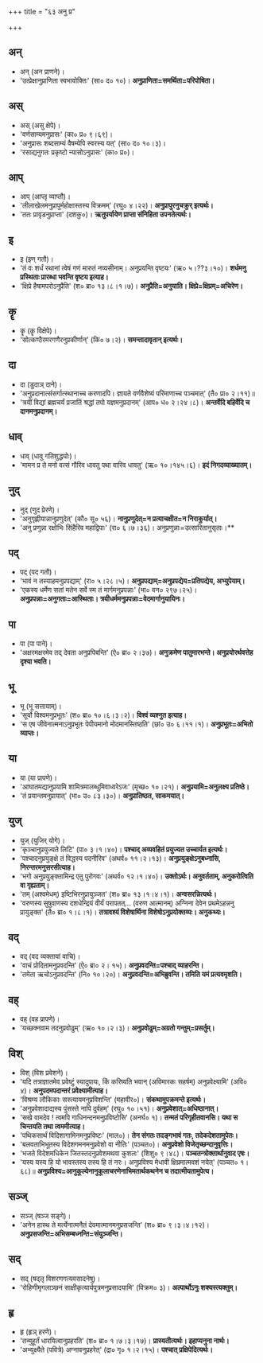 +++
title = "६३ अनु प्र"

+++

## अन्
- अन् (अन प्राणने)।
- 'उत्प्रेक्षानुप्राणिता स्वभावोक्तिः' (सा० द० १०)। **अनुप्राणिता=समर्थिता=परिपोषिता।**

## अस्
- अस् (असु क्षेपे)।
- 'वर्णसाम्यमनुप्रासः' (का० प्र० ९।६९)।
- 'अनुप्रासः शब्दसाम्यं वैषम्येपि स्वरस्य यत्' (सा० द० १०।३)।
- 'रसाद्यनुगतः प्रकृष्टो न्यासोऽनुप्रासः' (का० प्र०)।

## आप्
- आप् (आप्लृ व्याप्तौ)।
- 'लीलाखेलमनुप्रापुर्महोक्षास्तस्य विक्रमम्' (रघु० ४।२२)। **अनुप्रापुरनुचक्रुर् इत्यर्थः।**
- 'ततः प्रावृडनुप्राप्ता' (दशकु०)। **ऋतुपर्यायेण प्राप्ता संनिहिता उपनतेत्यर्थः।**

## इ
- इ (इण् गतौ)।
- 'तं वः शर्धं रथानां त्वेषं गणं मारुतं नव्यसीनाम्। अनुप्रयन्ति वृष्टयः' (ऋ० ५।??३।१०)। **शर्धमनु प्रस्थिताः प्रारब्धा भवन्ति वृष्टय इत्याह।**
- 'क्षिप्रे हैषामपरोऽनुप्रैति' (श० ब्रा० १३।८।१।७)। **अनुप्रैति=अनुयाति। क्षिप्रे=क्षिप्रम्=अचिरेण।**

## कॄ
- कॄ (कॄ विक्षेपे)।
- 'सोत्कण्ठैरमरगणैरनुप्रकीर्णान्' (कि० ७।२)। **समन्तादावृतान् इत्यर्थः।**

## दा
- दा (डुदाञ् दाने)।
- 'अनुप्रदानात्संसर्गात्स्थानाच्च करणादपि। ज्ञायते वर्णवैशेष्यं परिमाणाच्च पञ्चमात्' (तै० प्रा० २।११)॥
- 'त्रयीं विद्यां ब्रह्मचर्यं प्रजातिं श्रद्धां तपो यज्ञमनुप्रदानम्' (आप० ध० २।२४।८)। **अन्तर्वेदि बहिर्वेदि च दानमनुप्रदानम्।**

## धाव्
- धाव् (धावु गतिशुद्ध्योः)।
- 'मामन प्र ते मनो वत्सं गौरिव धावतु पथा वारिव धावतु' (ऋ० १०।१४५।६)। **इदं निगदव्याख्यातम्।**

## नुद्
- नुद् (णुद प्रेरणे)।
- 'अनुगृह्णीयान्नानुप्रणुदेत्' (कौ० सू० ५६)। **नानुप्रणुदेत्=न प्रत्याचक्षीत=न निराकुर्यात्।**
- 'अनु प्रणुन्ना रक्षोभिः सिंहैरिव महाद्विपाः' (रा० ६।७।३६)। अनुप्रणुन्नाः=उत्सारितानुसृताः।**

## पद्
- पद् (पद गतौ)।
- 'भावं न तस्याहमनुप्रपद्याम्' (रा० ५।२८।५)। **अनुप्रपद्याम्=अनुप्रपद्येय=प्रतिपद्येय, अभ्युपेयाम्।**
- 'एकस्य धर्मेण सतां मतेन सर्वे स्म तं मार्गमनुप्रपन्नाः' (भा० वन० २९७।२५)। **अनुप्रपन्नाः=अनुगताः=आस्थिताः। त्रयीधर्ममनुप्रपन्नाः=वेदमार्गानुयायिनः।**

## पा
- पा (पा पाने)।
- 'अक्षरमक्षरमेव तद् देवता अनुप्रपिबन्ति' (ऐ० ब्रा० २।३७)। **अनुक्रमेण पातुमारभन्ते। अनुप्रयोरर्थवत्तेह दृश्या भवति।**

## भू
- भू (भू सत्तायाम्)।
- 'सूर्यो विश्वमनुप्रभूतः' (श० ब्रा० १०।६।३।२)। **विश्वं व्यश्नुत इत्याह।**
- 'स एष जीवेनात्मनाऽनुप्रभूतः पेपीयमानो मोदमानस्तिष्ठति' (छां० उ० ६।११।१)। **अनुप्रभूतः=अभितो व्याप्तः।**

## या
- या (या प्रापणे)।
- 'आघातमद्यानुप्रयामि शामित्रमालब्धुमिवाध्वरेऽजः' (मृच्छ० १०।२१)। **अनुप्रयामि=अनुलक्ष्य प्रतिष्ठे।**
- 'तं प्रयान्तमनुप्रायात्' (भा० उ० ८३।३०)। **अनुप्रातिष्ठत, साकमयात्।**

## युज्
- युज् (युजिर् योगे)।
- 'कृञ्चानुप्रयुज्यते लिटि' (पा० ३।१।४०)। **पश्चाद् अव्यवहितं प्रयुज्यत उच्चार्यत इत्यर्थः।**
- 'पश्चादनुप्रयुङ्क्षे तं विद्धस्य पदनीरिव' (अथर्व० ११।२।१३)। **अनुप्रयुङ्क्षेऽनुबध्नासि, निरन्तरमनुसरसीत्याह।**
- 'भगो अनुप्रयुङ्क्तामिन्द्र एतु पुरोगवः' (अथर्व० १२।१।४०)। **उक्तोऽर्थः। अनुवर्तताम्, अनुकरोत्विति वा गृह्यताम्।**
- 'तम् (अश्वमेधम्) इष्टिभिरनुप्रायुञ्जत' (श० ब्रा० १३।१।४।१)। **अन्वसरन्नित्यर्थः।**
- 'वरुणस्य सुषुवाणस्य दशधेन्द्रियं वीर्यं परापतत्… (वरुण आत्मानम्) अग्निना देवेन प्रथमेऽहन्ननु प्रायुङ्क्त' (तै० ब्रा० १।८।१)। **तत्रावश्यं विशेषार्थिना विशेषोऽनुप्रयोक्तव्यः। अनुकथ्यः।**

## वद्
- वद् (वद व्यक्तायां वाचि)।
- 'वाचं प्रोदितामनुप्रवदन्ति' (ऐ० ब्रा० २। १५)। **अनुप्रवदन्ति=पश्चाद् व्याहरन्ति।**
- 'तमेता ऋचोऽनुप्रवदन्ति' (नि० १०।२०)। **अनुप्रवदन्ति=अभिब्रुवन्ति। तमिति यमं प्रत्यवमृशति।**

## वह्
- वह् (वह प्रापणे)।
- 'यच्छक्नवाम तदनुप्रवोढुम्' (ऋ० १०।२।३)। **अनुप्रवोढुम्=अग्रतो गन्तुम्=प्रसर्तुम्।**

## विश्
- विश् (विश प्रवेशने)।
- 'यदि तत्राज्ञातमेव प्रवेष्टुं स्यादुपायः, किं करिष्यति भवान् (अविमारकः सहर्षम्) अनुप्रवेक्ष्यामि' (अवि० ४)। **अनुपदमपदान्तरं प्रवेक्ष्यामीत्याह।**
- 'विश्रम्य लौकिकाः सस्त्यायमनुप्रविशन्ति' (महावीर०)। **संकथामुपक्रमन्ते इत्यर्थः।**
- 'अनुप्रवेशादाद्यस्य पुंसस्ते नापि दुर्वहम्' (रघु० १०।५१)। **अनुप्रवेशात्=अधिष्ठानात्।**
- 'सखे वामदेव ! त्वमपि गाधिनन्दनमनुप्रविष्टोसि' (अनर्घ० १)। **तन्मतं परिगृहीतवानसि। यथा स चिन्तयति तथा त्वममीत्याह।**
- 'पथिकसार्थं विदिशागामिनमनुप्रविष्टः' (माल०)। **तेन संगतः तदङ्गभावं गतः, तदेकदेशतामुपेतः।**
- 'बलवताभिभूतस्य विदेशगमनमनुप्रवेशो वा नीतिः' (पञ्चत०)। **अनुप्रवेशो विजेतृच्छन्दानुवृत्तिः।**
- 'भजते विदेशमधिकेन जितस्तदनुप्रवेशमथवा कुशलः' (शिशु० ९।४८)। **पञ्चतन्त्रोक्तार्थानुवाद एषः।**
- 'यस्य यस्य हि यो भावस्तस्य तस्य हि तं नरः। अनुप्रविश्य मेधावी क्षिप्रमात्मवशं नयेत्' (पञ्चत० १।६८)॥ **अनुप्रविश्य=आनुकूल्येनानुकूलाचरणेनाभिमतार्थकथनेन च तदात्मीयतामुपेत्य।**

## सञ्ज्
- सञ्ज् (षञ्ज सङ्गे)।
- 'अनेन हास्थ ते मर्त्येनात्मनैतं देवमात्मानमनुप्रसजन्ति' (श० ब्रा० ९।३।४।१२)। **अनुप्रसजन्ति=अभिसम्बध्नन्ति=संयुञ्जन्ति।**

## सद्
- सद् (षद्लृ विशरणगत्यवसादनेषु)।
- 'रोहिणीमृगलाञ्छनं साक्षीकृत्यार्यपुत्रमनुप्रसादयामि' (विक्रम० ३)। **अल्पार्थोऽनुः शक्यस्त्यक्तुम्।**

## हृ
- हृ (हृञ् हरणे)।
- 'तन्मुहूर्तं धारयित्वानुप्रहरति' (श० ब्रा० १।७।३।१७)। **प्रास्यतीत्यर्थः। इहाप्यनुना नार्थः।**
- 'अभ्युक्ष्यैते (पवित्रे) अग्नावनुप्रहरेत्' (द्रा० गृ० १।२।१५)। **पश्चात् प्रक्षिपेदित्यर्थः।**
